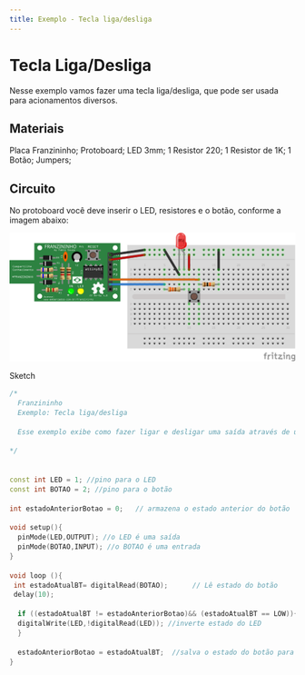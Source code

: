 ```yaml
---
title: Exemplo - Tecla liga/desliga
---
```


# Tecla Liga/Desliga

Nesse exemplo vamos fazer uma tecla liga/desliga, que pode ser usada para acionamentos diversos.

## Materiais

Placa Franzininho; Protoboard; LED 3mm; 1 Resistor 220; 1 Resistor de 1K; 1 Botão; Jumpers;

## Circuito

No protoboard você deve inserir o LED, resistores e o botão, conforme a imagem abaixo:

![](./image1.png)

Sketch

```cpp
/*
  Franzininho
  Exemplo: Tecla liga/desliga

  Esse exemplo exibe como fazer ligar e desligar uma saída através de uma tecla

*/


const int LED = 1; //pino para o LED
const int BOTAO = 2; //pino para o botão

int estadoAnteriorBotao = 0;   // armazena o estado anterior do botão

void setup(){
  pinMode(LED,OUTPUT); //o LED é uma saída
  pinMode(BOTAO,INPUT); //o BOTAO é uma entrada
}

void loop (){
 int estadoAtualBT= digitalRead(BOTAO);      // Lê estado do botão
 delay(10);

  if ((estadoAtualBT != estadoAnteriorBotao)&& (estadoAtualBT == LOW)){       //Se o botão foi pressionado e o seu estado mudou
  digitalWrite(LED,!digitalRead(LED)); //inverte estado do LED
  }

  estadoAnteriorBotao = estadoAtualBT;  //salva o estado do botão para comparar na próxima leitura
}
```

